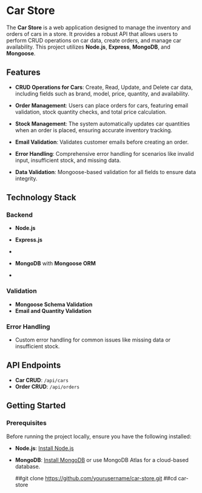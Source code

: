 
# Car Store


The **Car Store** is a web application designed to manage the inventory and orders of cars in a store. It provides a robust API that allows users to perform CRUD operations on car data, create orders, and manage car availability. This project utilizes **Node.js**, **Express**, **MongoDB**, and **Mongoose**.


## Features

- **CRUD Operations for Cars**: Create, Read, Update, and Delete car data, including fields such as brand, model, price, quantity, and availability.

  
- **Order Management**: Users can place orders for cars, featuring email validation, stock quantity checks, and total price calculation.

  
- **Stock Management**: The system automatically updates car quantities when an order is placed, ensuring accurate inventory tracking.

  
- **Email Validation**: Validates customer emails before creating an order.

  
- **Error Handling**: Comprehensive error handling for scenarios like invalid input, insufficient stock, and missing data.

  
- **Data Validation**: Mongoose-based validation for all fields to ensure data integrity.



## Technology Stack


### Backend

- **Node.js**
  
- **Express.js**
- 
- **MongoDB** with **Mongoose ORM**
- 
### Validation

- **Mongoose Schema Validation**
- **Email and Quantity Validation**

  
### Error Handling


- Custom error handling for common issues like missing data or insufficient stock.
  
## API Endpoints
- **Car CRUD**: `/api/cars`
- **Order CRUD**: `/api/orders`

 
## Getting Started
### Prerequisites 


Before running the project locally, ensure you have the following installed:

- **Node.js**: [Install Node.js](https://nodejs.org/)
  
- **MongoDB**: [Install MongoDB](https://www.mongodb.com/try/download/community) or use MongoDB Atlas for a cloud-based database.

   ##git clone https://github.com/yourusername/car-store.git
   ##cd car-store
